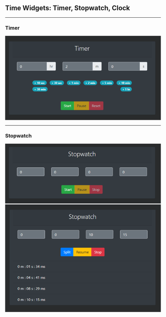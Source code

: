 ## Time Widgets: Timer, Stopwatch, Clock

---

### Timer

![Timer Screenshot](/assets/img/screenshots/timer-screenshot-01.PNG "Timer Screenshot")

---

### Stopwatch

![Stopwatch Screenshot](/assets/img/screenshots/stopwatch-screenshot-01.PNG "Stopwatch Screenshot")
![Stopwatch Screenshot](/assets/img/screenshots/stopwatch-screenshot-02.PNG "Stopwatch Screenshot")


